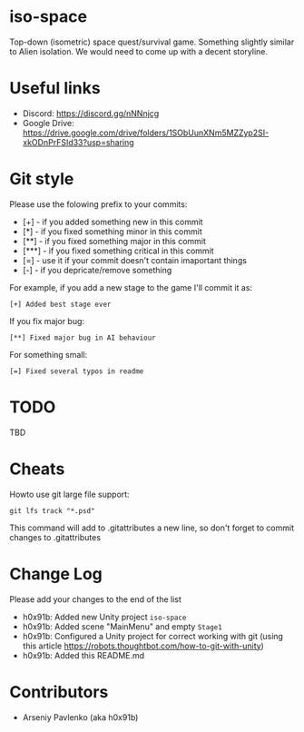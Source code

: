 # iso-space

Top-down (isometric) space quest/survival game. Something slightly similar to Alien isolation. We would need to come up with a decent storyline.


Useful links
===

* Discord: https://discord.gg/nNNnjcg
* Google Drive: https://drive.google.com/drive/folders/1SObUunXNm5MZZyp2SI-xkODnPrFSId33?usp=sharing

Git style
===

Please use the folowing prefix to your commits:

* [+] - if you added something new in this commit
* [*] - if you fixed something minor in this commit
* [**] - if you fixed something major in this commit
* [***] - if you fixed something critical in this commit
* [=] - use it if your commit doesn't contain imaportant things
* [-] - if you depricate/remove something

For example, if you add a new stage to the game I'll commit it as:

	[+] Added best stage ever

If you fix major bug:

	[**] Fixed major bug in AI behaviour

For something small:

	[=] Fixed several typos in readme

TODO
===

TBD

Cheats
===

Howto use git large file support:

	git lfs track "*.psd"

This command will add to .gitattributes a new line, so don't forget to commit changes to .gitattributes

Change Log
===

Please add your changes to the end of the list

* h0x91b: Added new Unity project `iso-space`
* h0x91b: Added scene "MainMenu" and empty `Stage1`
* h0x91b: Configured a Unity project for correct working with git (using this article https://robots.thoughtbot.com/how-to-git-with-unity)
* h0x91b: Added this README.md

Contributors
===

* Arseniy Pavlenko (aka h0x91b)